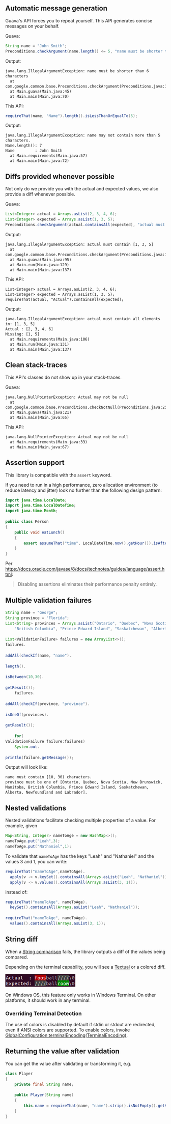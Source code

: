 ## Automatic message generation

Guava's API forces you to repeat yourself. This API generates concise messages on your behalf.

Guava:

```java
String name = "John Smith";
Preconditions.checkArgument(name.length() <= 5, "name must be shorter than 6 characters");
```

Output:

```
java.lang.IllegalArgumentException: name must be shorter than 6 characters
  at com.google.common.base.Preconditions.checkArgument(Preconditions.java:146)
  at Main.guava(Main.java:45)
  at Main.main(Main.java:70)
```

This API:

```java
requireThat(name, "Name").length().isLessThanOrEqualTo(5);
```

Output:

```
java.lang.IllegalArgumentException: name may not contain more than 5 characters.
Name.length(): 7
Name         : John Smith
  at Main.requirements(Main.java:57)
  at Main.main(Main.java:72)
```

## Diffs provided whenever possible

Not only do we provide you with the actual and expected values, we also provide a diff whenever possible.

Guava:

```java
List<Integer> actual = Arrays.asList(2, 3, 4, 6);
List<Integer> expected = Arrays.asList(1, 3, 5);
Preconditions.checkArgument(actual.containsAll(expected), "actual must contain %s", expected);
```

Output:

```
java.lang.IllegalArgumentException: actual must contain [1, 3, 5]
  at com.google.common.base.Preconditions.checkArgument(Preconditions.java:146)
  at Main.guava(Main.java:95)
  at Main.run(Main.java:129)
  at Main.main(Main.java:137)
```

This API:

```
List<Integer> actual = Arrays.asList(2, 3, 4, 6);
List<Integer> expected = Arrays.asList(1, 3, 5);
requireThat(actual, "Actual").containsAll(expected);
```

Output:

```
java.lang.IllegalArgumentException: actual must contain all elements in: [1, 3, 5]
Actual : [2, 3, 4, 6]
Missing: [1, 5]
  at Main.requirements(Main.java:106)
  at Main.run(Main.java:131)
  at Main.main(Main.java:137)
```

## Clean stack-traces

This API's classes do not show up in your stack-traces.

Guava:
```
java.lang.NullPointerException: Actual may not be null
  at com.google.common.base.Preconditions.checkNotNull(Preconditions.java:251)
  at Main.guava(Main.java:21)
  at Main.main(Main.java:65)
```

This API:

```
java.lang.NullPointerException: Actual may not be null
  at Main.requirements(Main.java:33)
  at Main.main(Main.java:67)
```

## Assertion support

This library is compatible with the `assert` keyword.

If you need to run in a high performance, zero allocation environment (to reduce latency and jitter) look no
further than the following design pattern:

```java
import java.time.LocalDate;
import java.time.LocalDateTime;
import java.time.Month;

public class Person
{
	public void eatLunch()
	{
		assert assumeThat("time", LocalDateTime.now().getHour()).isAfter("noon", 12).elseThrow();
	}
}
```

Per https://docs.oracle.com/javase/8/docs/technotes/guides/language/assert.html:

> Disabling assertions eliminates their performance penalty entirely.

## Multiple validation failures

```java
String name = "George";
String province = "Florida";
List<String> provinces = Arrays.asList("Ontario", "Quebec", "Nova Scotia", "New Brunswick", "Manitoba",
	"British Columbia", "Prince Edward Island", "Saskatchewan", "Alberta", "Newfoundland and Labrador");

List<ValidationFailure> failures = new ArrayList<>();
failures.

addAll(checkIf(name, "name").

length().

isBetween(10,30).

getResult());
	failures.

addAll(checkIf(province, "province").

isOneOf(provinces).

getResult());

	for(
ValidationFailure failure:failures)
	System.out.

println(failure.getMessage());
```

Output will look like:

```
name must contain [10, 30) characters.
province must be one of [Ontario, Quebec, Nova Scotia, New Brunswick, Manitoba, British Columbia, Prince Edward Island, Saskatchewan, Alberta, Newfoundland and Labrador].
```

## Nested validations

Nested validations facilitate checking multiple properties of a value. For example, given

```java
Map<String, Integer> nameToAge = new HashMap<>();
nameToAge.put("Leah",3);
nameToAge.put("Nathaniel",1);
```

To validate that `nameToAge` has the keys "Leah" and "Nathaniel" and the values 3 and 1, you can write:

```java
requireThat("nameToAge",nameToAge).
  apply(v -> v.keySet().containsAll(Arrays.asList("Leah", "Nathaniel"))).
  apply(v -> v.values().containsAll(Arrays.asList(3, 1)));
```

instead of:

```java
requireThat("nameToAge", nameToAge).
  keySet().containsAll(Arrays.asList("Leah", "Nathaniel"));

requireThat("nameToAge", nameToAge).
  values().containsAll(Arrays.asList(3, 1));
```

## String diff

When
a [String comparison](https://cowwoc.github.io/requirements.java/9.0.0/docs/api/com.github.cowwoc.requirements.java/com/github/cowwoc/requirements/java/type/component/ObjectValidatorComponent#isEqualTo(java.lang.Object))
fails, the library outputs a diff of the values being compared.

Depending on the terminal capability, you will see a [Textual](Textual_Diff.md) or a colored diff.

![colored-diff-example4.png](colored-diff-example4.png)

On Windows OS, this feature only works in Windows Terminal. On other platforms, it should work in any
terminal.

### Overriding Terminal Detection

The use of colors is disabled by default if stdin or stdout are redirected, even if ANSI colors are supported.
To enable colors,
invoke [GlobalConfiguration.terminalEncoding(TerminalEncoding)](https://cowwoc.github.io/requirements.java/9.0.0/docs/api/com.github.cowwoc.requirements.java/com/github/cowwoc/requirements/java/GlobalConfiguration.html#terminalEncoding(com.github.cowwoc.requirements.java.terminal.TerminalEncoding)).

## Returning the value after validation

You can get the value after validating or transforming it, e.g.

```java
class Player
{
	private final String name;

	public Player(String name)
	{
		this.name = requireThat(name, "name").strip().isNotEmpty().getValue();
	}
}
```